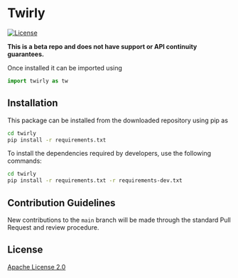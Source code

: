 # Twirly

[![License](https://img.shields.io/github/license/Qiskit/qiskit-dynamics.svg?style=popout-square)](https://opensource.org/licenses/Apache-2.0)

**This is a beta repo and does not have support or API continuity guarantees.**

Once installed it can be imported using

```python
import twirly as tw
```

## Installation

This package can be installed from the downloaded repository using pip as

```bash
cd twirly
pip install -r requirements.txt
```

To install the dependencies required by developers, use the following commands:

```bash
cd twirly
pip install -r requirements.txt -r requirements-dev.txt
```

## Contribution Guidelines

New contributions to the `main` branch will be made through the standard Pull Request  and review procedure.

## License

[Apache License 2.0](LICENSE.txt)
